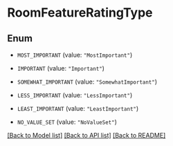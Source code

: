 # RoomFeatureRatingType

## Enum


* `MOST_IMPORTANT` (value: `"MostImportant"`)

* `IMPORTANT` (value: `"Important"`)

* `SOMEWHAT_IMPORTANT` (value: `"SomewhatImportant"`)

* `LESS_IMPORTANT` (value: `"LessImportant"`)

* `LEAST_IMPORTANT` (value: `"LeastImportant"`)

* `NO_VALUE_SET` (value: `"NoValueSet"`)


[[Back to Model list]](../README.md#documentation-for-models) [[Back to API list]](../README.md#documentation-for-api-endpoints) [[Back to README]](../README.md)


